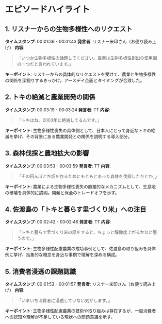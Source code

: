 # エピソードハイライト

## 1. リスナーからの生物多様性へのリクエスト
**タイムスタンプ**: 00:01:36 - 00:01:43
**発言者**: リスナー米印さん（お便り読み上げ）
**内容**: 
> 「いつか生物多様性の話題してください。農業は生物多様性創出の使用因の一つだと言われています。」

**キーポイント**: リスナーからの具体的なリクエストを受けて、農業と生物多様性の関係を深掘りするきっかけ。アースデイ企画とタイミングが合致した。

## 2. トキの絶滅と農業開発の関係
**タイムスタンプ**: 00:03:19 - 00:03:24
**発言者**: TT
**内容**: 
> 「トキはね、2003年に絶滅してるんです。」

**キーポイント**: 生物多様性喪失の具体例として、日本人にとって身近なトキの絶滅を挙げ、その背景にある農業開発との関係を説明する導入部分。

## 3. 森林伐採と農地拡大の影響
**タイムスタンプ**: 00:03:53 - 00:03:59
**発言者**: TT
**内容**: 
> 「その田んぼとか畑を作るためにもともとあった森林を伐採したりとか。」

**キーポイント**: 農業による生物多様性喪失の直接的なメカニズムとして、生息地の破壊を具体的に説明。開発と保全のトレードオフを示す。

## 4. 佐渡島の「トキと暮らす里づくり米」への注目
**タイムスタンプ**: 00:02:42 - 00:02:46
**発言者**: TT
**内容**: 
> 「トキと暮らす里づくり米の話をすると、ちょっと解像度上がるかなと思うので。」

**キーポイント**: 生物多様性配慮農業の成功事例として、佐渡島の取り組みを具体例に挙げ、抽象的な概念を身近な事例で理解を深める構成。

## 5. 消費者浸透の課題認識
**タイムスタンプ**: 00:01:53 - 00:01:57
**発言者**: リスナー米印さん（お便り読み上げ）
**内容**: 
> 「いまいち消費者に浸透していない気がします。」

**キーポイント**: 生物多様性配慮農業の技術や取り組みは存在するが、一般消費者への認知や理解が不足している現状への問題意識を示す。